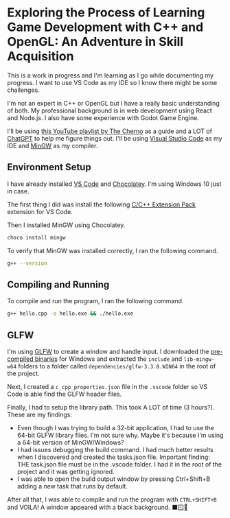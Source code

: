 # Exploring the Process of Learning Game Development with C++ and OpenGL: An Adventure in Skill Acquisition
This is a work in progress and I'm learning as I go while documenting my progress. I want to use VS Code as my IDE so I know there might be some challenges.

I'm not an expert in C++ or OpenGL but I have a really basic understanding of both. My professional background is in web development using React and Node.js. I also have some experience with Godot Game Engine.

I'll be using [this YouTube playlist by The Cherno](https://www.youtube.com/watch?v=W3gAzLwfIP0&list=PLlrATfBNZ98foTJPJ_Ev03o2oq3-GGOS2&index=1) as a guide and a LOT of [ChatGPT](https://chat.openai.com/) to help me figure things out. I'll be using [Visual Studio Code](https://code.visualstudio.com/) as my IDE and [MinGW](http://www.mingw.org/) as my compiler.

## Environment Setup
I have already installed [VS Code](https://code.visualstudio.com/) and [Chocolatey](https://chocolatey.org/). I'm using Windows 10 just in case.

The first thing I did was install the following [C/C++ Extension Pack](https://marketplace.visualstudio.com/items?itemName=ms-vscode.cpptools-extension-pack) extension for VS Code.

Then I installed MinGW using Chocolatey.

```bash
choco install mingw
```

To verify that MinGW was installed correctly, I ran the following command.

```bash
g++ --version
```

## Compiling and Running
To compile and run the program, I ran the following command.

```bash
g++ hello.cpp -o hello.exe && ./hello.exe
```

## GLFW
I'm using [GLFW](https://www.glfw.org/) to create a window and handle input. I downloaded the [pre-compiled binaries](https://www.glfw.org/download.html) for Windows and extracted the `include` and `lib-mingw-w64` folders to a folder called `dependencies/glfw-3.3.8.WIN64` in the root of the project.

Next, I created a `c_cpp_properties.json` file in the `.vscode` folder so VS Code is able find the GLFW header files.

Finally, I had to setup the library path. This took A LOT of time (3 hours?). These are my findings:

- Even though I was trying to build a 32-bit application, I had to use the 64-bit GLFW library files. I'm not sure why. Maybe it's because I'm using a 64-bit version of MinGW/Windows?
- I had issues debugging the build command. I had much better results when I discovered and created the tasks.json file. Important finding: THE task.json file must be in the .vscode folder. I had it in the root of the project and it was getting ignored.
- I was able to open the build output window by pressing Ctrl+Shift+B adding a new task that runs by default.

After all that, I was able to compile and run the program with `CTRL+SHIFT+B` and VOILA! A window appeared with a black background. ⬛🪟🥳
